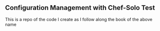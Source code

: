 ## Configuration Management with Chef-Solo Test

This is a repo of the code I create as I follow along the book of the above name
